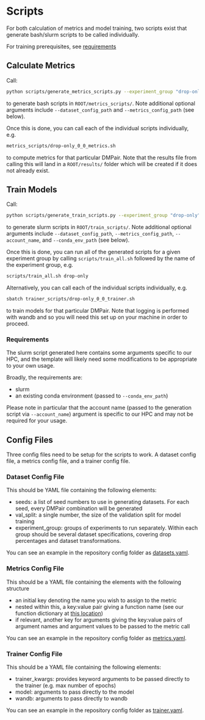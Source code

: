 # Scripts

For both calculation of metrics and model training, two scripts exist that generate bash/slurm scripts to be called individually.

For training prerequisites, see [requirements](#requirements)

## Calculate Metrics

Call:

```bash
python scripts/generate_metrics_scripts.py --experiment_group "drop-only"
```

to generate bash scripts in `ROOT/metrics_scripts/`. Note additional optional arguments include `--dataset_config_path` and `--metrics_config_path` (see below).

Once this is done, you can call each of the individual scripts individually, e.g.

```bash
metrics_scripts/drop-only_0_0_metrics.sh
```

to compute metrics for that particular DMPair. Note that the results file from calling this will land in a `ROOT/results/` folder which will be created if it does not already exist.

## Train Models

Call:

```bash
python scripts/generate_train_scripts.py --experiment_group "drop-only"
```

to generate slurm scripts in `ROOT/train_scripts/`. Note additional optional arguments include `--dataset_config_path`, `--metrics_config_path`, `--account_name`, and `--conda_env_path` (see below).

Once this is done, you can run all of the generated scripts for a given experiment group by calling `scripts/train_all.sh` followed by the name of the experiment group, e.g.

```bash
scripts/train_all.sh drop-only
```

Alternatively, you can call each of the individual scripts individually, e.g.

```bash
sbatch trainer_scripts/drop-only_0_0_trainer.sh
```

to train models for that particular DMPair. Note that logging is performed with wandb and so you will need this set up on your machine in order to proceed.

### Requirements

The slurm script generated here contains some arguments specific to our HPC, and the template will likely need some modifications to be appropriate to your own usage.

Broadly, the requirements are:

- slurm
- an existing conda environment (passed to `--conda_env_path`)

Please note in particular that the account name (passed to the generation script via `--account_name`) argument is specific to our HPC and may not be required for your usage.

## Config Files

Three config files need to be setup for the scripts to work. A dataset config file, a metrics config file, and a trainer config file.

### Dataset Config File

This should be YAML file containing the following elements:

- seeds: a list of seed numbers to use in generating datasets. For each seed, every DMPair combination will be generated
- val_split: a single number, the size of the validation split for model training
- experiment_group: groups of experiments to run separately. Within each group should be several dataset specifications, covering drop percentages and dataset transformations.

You can see an example in the repository config folder as [datasets.yaml](/configs/datasets.yaml).

### Metrics Config File

This should be a YAML file containing the elements with the following structure

- an initial key denoting the name you wish to assign to the metric
- nested within this, a key:value pair giving a function name (see our function dictionary at [this location](/src/modsim2/similarity/constants.py))
- if relevant, another key for arguments giving the key:value pairs of argument names and argument values to be passed to the metric call

You can see an example in the repository config folder as [metrics.yaml](/configs/metrics.yaml).

### Trainer Config File

This should be a YAML file containing the following elements:

- trainer_kwargs: provides keyword arguments to be passed directly to the trainer (e.g. max number of epochs)
- model: arguments to pass directly to the model
- wandb: arguments to pass directly to wandb

You can see an example in the repository config folder as [trainer.yaml](/configs/trainer.yaml).

